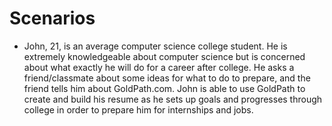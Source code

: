 # Scenarios

- John, 21, is an average computer science college student. He is extremely knowledgeable about computer science but is concerned about what exactly he will do for a career after college. He asks a friend/classmate about some ideas for what to do to prepare, and the friend tells him about GoldPath.com. John is able to use GoldPath to create and build his resume as he sets up goals and progresses through college in order to prepare him for internships and jobs.
